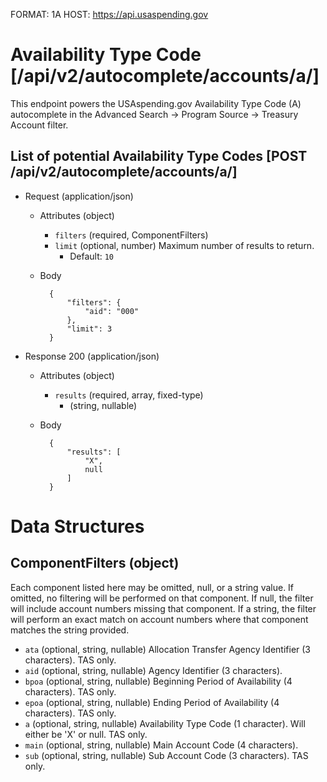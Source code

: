 FORMAT: 1A
HOST: https://api.usaspending.gov

# Availability Type Code [/api/v2/autocomplete/accounts/a/]

This endpoint powers the USAspending.gov Availability Type Code (A) autocomplete in the Advanced Search -> Program Source -> Treasury Account filter.

## List of potential Availability Type Codes [POST /api/v2/autocomplete/accounts/a/]

+ Request (application/json)
    + Attributes (object)
        + `filters` (required, ComponentFilters)
        + `limit` (optional, number)
            Maximum number of results to return.
            + Default: `10`

    + Body

            {
                "filters": {
                    "aid": "000"
                },
                "limit": 3
            }

+ Response 200 (application/json)
    + Attributes (object)
        + `results` (required, array, fixed-type)
            + (string, nullable)

    + Body

            {
                "results": [
                    "X",
                    null
                ]
            }

# Data Structures

## ComponentFilters (object)

Each component listed here may be omitted, null, or a string value.  If omitted, no filtering will be performed on that component.  If null, the filter will include account numbers missing that component.  If a string, the filter will perform an exact match on account numbers where that component matches the string provided.

+ `ata` (optional, string, nullable)
    Allocation Transfer Agency Identifier (3 characters). TAS only.
+ `aid` (optional, string, nullable)
    Agency Identifier (3 characters).
+ `bpoa` (optional, string, nullable)
    Beginning Period of Availability (4 characters). TAS only.
+ `epoa` (optional, string, nullable)
    Ending Period of Availability (4 characters). TAS only.
+ `a` (optional, string, nullable)
    Availability Type Code (1 character). Will either be 'X' or null. TAS only.
+ `main` (optional, string, nullable)
    Main Account Code (4 characters).
+ `sub` (optional, string, nullable)
    Sub Account Code (3 characters). TAS only.
